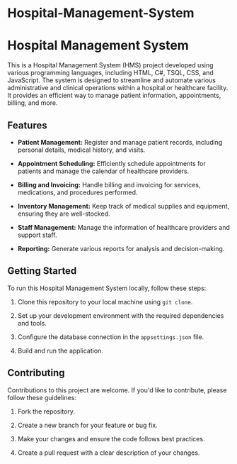 # Hospital-Management-System
# Hospital Management System

This is a Hospital Management System (HMS) project developed using various programming languages, including HTML, C#, TSQL, CSS, and JavaScript. The system is designed to streamline and automate various administrative and clinical operations within a hospital or healthcare facility. It provides an efficient way to manage patient information, appointments, billing, and more.

## Features

- **Patient Management:** Register and manage patient records, including personal details, medical history, and visits.

- **Appointment Scheduling:** Efficiently schedule appointments for patients and manage the calendar of healthcare providers.

- **Billing and Invoicing:** Handle billing and invoicing for services, medications, and procedures performed.

- **Inventory Management:** Keep track of medical supplies and equipment, ensuring they are well-stocked.

- **Staff Management:** Manage the information of healthcare providers and support staff.

- **Reporting:** Generate various reports for analysis and decision-making.

## Getting Started

To run this Hospital Management System locally, follow these steps:

1. Clone this repository to your local machine using `git clone`.

2. Set up your development environment with the required dependencies and tools.

3. Configure the database connection in the `appsettings.json` file.

4. Build and run the application.

## Contributing

Contributions to this project are welcome. If you'd like to contribute, please follow these guidelines:

1. Fork the repository.

2. Create a new branch for your feature or bug fix.

3. Make your changes and ensure the code follows best practices.

4. Create a pull request with a clear description of your changes.

